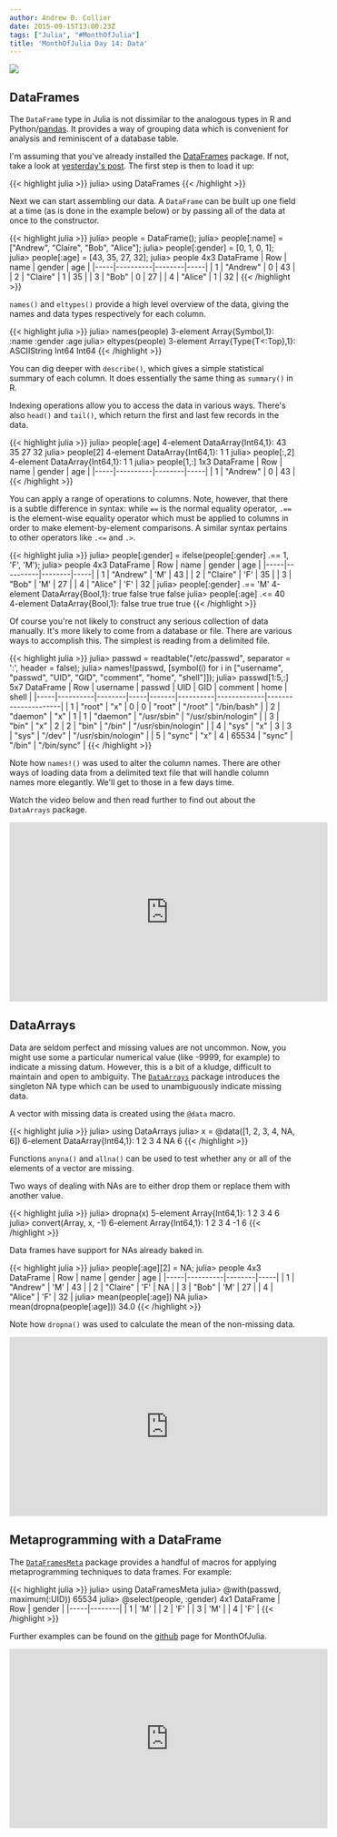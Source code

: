 ```yaml
---
author: Andrew B. Collier
date: 2015-09-15T13:00:23Z
tags: ["Julia", "#MonthOfJulia"]
title: 'MonthOfJulia Day 14: Data'
---
```


<!--more-->

<img src="/img/2015/09/Julia-Logo-DataFrame.png" >

## DataFrames

The `DataFrame` type in Julia is not dissimilar to the analogous types in R and Python/[pandas](http://pandas.pydata.org/). It provides a way of grouping data which is convenient for analysis and reminiscent of a database table.

I'm assuming that you've already installed the [DataFrames](http://dataframesjl.readthedocs.org/en/latest/) package. If not, take a look at [yesterday's post](http://www.exegetic.biz/blog/2015/09/monthofjulia-day-13-packages/). The first step is then to load it up:

{{< highlight julia >}}
julia> using DataFrames
{{< /highlight >}}

Next we can start assembling our data. A `DataFrame` can be built up one field at a time (as is done in the example below) or by passing all of the data at once to the constructor.

{{< highlight julia >}}
julia> people = DataFrame();
julia> people[:name] = ["Andrew", "Claire", "Bob", "Alice"];
julia> people[:gender] = [0, 1, 0, 1];
julia> people[:age] = [43, 35, 27, 32];
julia> people
4x3 DataFrame
| Row | name     | gender | age |
|-----|----------|--------|-----|
| 1   | "Andrew" | 0      | 43  |
| 2   | "Claire" | 1      | 35  |
| 3   | "Bob"    | 0      | 27  |
| 4   | "Alice"  | 1      | 32  |
{{< /highlight >}}

`names()` and `eltypes()` provide a high level overview of the data, giving the names and data types respectively for each column.

{{< highlight julia >}}
julia> names(people)
3-element Array{Symbol,1}:
 :name
 :gender
 :age
julia> eltypes(people)
3-element Array{Type{T<:Top},1}:
 ASCIIString
 Int64
 Int64
{{< /highlight >}}

You can dig deeper with `describe()`, which gives a simple statistical summary of each column. It does essentially the same thing as `summary()` in R.

Indexing operations allow you to access the data in various ways. There's also `head()` and `tail()`, which return the first and last few records in the data.

{{< highlight julia >}}
julia> people[:age]
4-element DataArray{Int64,1}:
 43
 35
 27
 32
julia> people[2]
4-element DataArray{Int64,1}:
 1
 1
julia> people[:,2]
4-element DataArray{Int64,1}:
 1
 1
julia> people[1,:]
1x3 DataFrame
| Row | name     | gender | age |
|-----|----------|--------|-----|
| 1   | "Andrew" | 0      | 43  |
{{< /highlight >}}

You can apply a range of operations to columns. Note, however, that there is a subtle difference in syntax: while `==` is the normal equality operator, `.==` is the element-wise equality operator which must be applied to columns in order to make element-by-element comparisons. A similar syntax pertains to other operators like `.<=` and `.>`.

{{< highlight julia >}}
julia> people[:gender] = ifelse(people[:gender] .== 1, 'F', 'M');
julia> people
4x3 DataFrame
| Row | name     | gender | age |
|-----|----------|--------|-----|
| 1   | "Andrew" | 'M'    | 43  |
| 2   | "Claire" | 'F'    | 35  |
| 3   | "Bob"    | 'M'    | 27  |
| 4   | "Alice"  | 'F'    | 32  |
julia> people[:gender] .== 'M'
4-element DataArray{Bool,1}:
 true
 false
 true
 false
julia> people[:age] .<= 40
4-element DataArray{Bool,1}:
 false
 true
 true
 true
{{< /highlight >}}

Of course you're not likely to construct any serious collection of data manually. It's more likely to come from a database or file. There are various ways to accomplish this. The simplest is reading from a delimited file.

{{< highlight julia >}}
julia> passwd = readtable("/etc/passwd", separator = ':', header = false);
julia> names!(passwd, [symbol(i) for i in ["username", "passwd", "UID", "GID",
                                           "comment", "home", "shell"]]);
julia> passwd[1:5,:]
5x7 DataFrame
| Row | username | passwd | UID | GID   | comment  | home        | shell               |
|-----|----------|--------|-----|-------|----------|-------------|---------------------|
| 1   | "root"   | "x"    | 0   | 0     | "root"   | "/root"     | "/bin/bash"         |
| 2   | "daemon" | "x"    | 1   | 1     | "daemon" | "/usr/sbin" | "/usr/sbin/nologin" |
| 3   | "bin"    | "x"    | 2   | 2     | "bin"    | "/bin"      | "/usr/sbin/nologin" |
| 4   | "sys"    | "x"    | 3   | 3     | "sys"    | "/dev"      | "/usr/sbin/nologin" |
| 5   | "sync"   | "x"    | 4   | 65534 | "sync"   | "/bin"      | "/bin/sync"         |
{{< /highlight >}}

Note how `names!()` was used to alter the column names. There are other ways of loading data from a delimited text file that will handle column names more elegantly. We'll get to those in a few days time.

Watch the video below and then read further to find out about the `DataArrays` package.

<iframe width="560" height="315" src="https://www.youtube.com/embed/XRClA5YLiIc" frameborder="0" allowfullscreen></iframe>

## DataArrays

Data are seldom perfect and missing values are not uncommon. Now, you might use some a particular numerical value (like -9999, for example) to indicate a missing datum. However, this is a bit of a kludge, difficult to maintain and open to ambiguity. The [`DataArrays`](https://github.com/JuliaStats/DataArrays.jl) package introduces the singleton NA type which can be used to unambiguously indicate missing data.

A vector with missing data is created using the `@data` macro.

{{< highlight julia >}}
julia> using DataArrays
julia> x = @data([1, 2, 3, 4, NA, 6])
6-element DataArray{Int64,1}:
 1
 2
 3
 4
 NA
 6
{{< /highlight >}}

Functions `anyna()` and `allna()` can be used to test whether any or all of the elements of a vector are missing.

Two ways of dealing with NAs are to either drop them or replace them with another value.

{{< highlight julia >}}
julia> dropna(x)
5-element Array{Int64,1}:
 1
 2
 3
 4
 6
julia> convert(Array, x, -1)
6-element Array{Int64,1}:
 1
 2
 3
 4
 -1
 6
{{< /highlight >}}

Data frames have support for NAs already baked in.

{{< highlight julia >}}
julia> people[:age][2] = NA;
julia> people
4x3 DataFrame
| Row | name     | gender | age |
|-----|----------|--------|-----|
| 1   | "Andrew" | 'M'    | 43  |
| 2   | "Claire" | 'F'    | NA  |
| 3   | "Bob"    | 'M'    | 27  |
| 4   | "Alice"  | 'F'    | 32  |
julia> mean(people[:age])
NA
julia> mean(dropna(people[:age]))
34.0
{{< /highlight >}}

Note how `dropna()` was used to calculate the mean of the non-missing data.

<iframe width="560" height="315" src="https://www.youtube.com/embed/elBmK-6s6bo" frameborder="0" allowfullscreen></iframe>

## Metaprogramming with a DataFrame

The [`DataFramesMeta`](https://github.com/JuliaStats/DataFramesMeta.jl) package provides a handful of macros for applying metaprogramming techniques to data frames. For example:

{{< highlight julia >}}
julia> using DataFramesMeta
julia> @with(passwd, maximum(:UID))
65534
julia> @select(people, :gender)
4x1 DataFrame
| Row | gender |
|-----|--------|
| 1   | 'M'    |
| 2   | 'F'    |
| 3   | 'M'    |
| 4   | 'F'    |
{{< /highlight >}}

Further examples can be found on the [github](https://github.com/DataWookie/MonthOfJulia) page for MonthOfJulia.

<iframe width="560" height="315" src="https://www.youtube.com/embed/QLWhsZ3yzBk" frameborder="0" allowfullscreen></iframe>